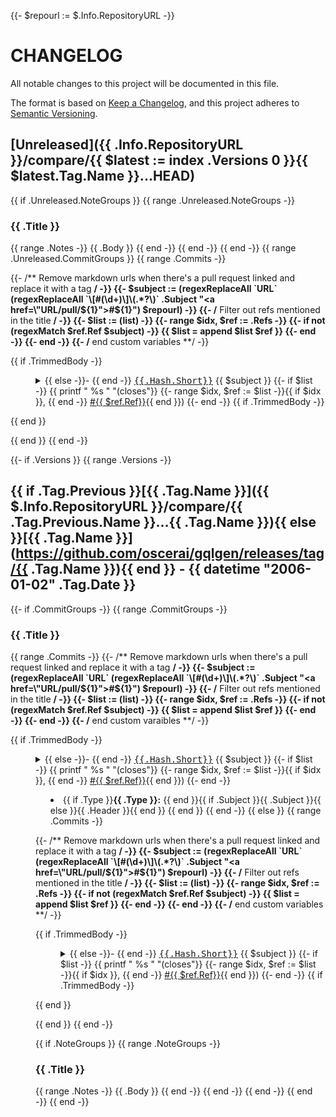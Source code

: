 {{- $repourl := $.Info.RepositoryURL -}}
# CHANGELOG
All notable changes to this project will be documented in this file.

The format is based on [Keep a Changelog](https://keepachangelog.com/en/1.0.0/),
and this project adheres to [Semantic Versioning](https://semver.org/spec/v2.0.0.html).

<a name="unreleased"></a>
## [Unreleased]({{ .Info.RepositoryURL }}/compare/{{ $latest := index .Versions 0 }}{{ $latest.Tag.Name }}...HEAD)

{{ if .Unreleased.NoteGroups }}
{{ range .Unreleased.NoteGroups -}}
### {{ .Title }}
{{ range .Notes -}}
{{ .Body }}
{{ end -}}  <!-- end of Notes -->
{{ end -}} <!-- end of NoteGroups -->
{{ end -}}  <!-- end of if -->
{{ range .Unreleased.CommitGroups }}
{{ range .Commits -}}

{{- /** Remove markdown urls when there's a pull request linked and replace it with a tag **/ -}}
{{- $subject := (regexReplaceAll `URL` (regexReplaceAll `\[#(\d+)\]\(.*?\)` .Subject "<a href=\"URL/pull/${1}\">#${1}</a>") $repourl) -}}
{{- /** Filter out refs mentioned in the title **/ -}}
{{- $list := (list) -}}
{{- range $idx, $ref := .Refs -}}
{{- if not (regexMatch $ref.Ref $subject) -}}
{{ $list = append $list $ref }}
{{- end -}}
{{- end -}}
{{- /** end custom variables **/ -}}

{{ if .TrimmedBody -}}<dl><dd><details><summary>{{ else -}}- {{ end -}}
<a href="{{$repourl}}/commit/{{.Hash.Long}}"><tt>{{.Hash.Short}}</tt></a> {{ $subject }}
{{- if $list -}}
{{ printf " %s " "(closes"}}
{{- range $idx, $ref := $list -}}{{ if $idx }}, {{ end -}}
<a href="{{ $repourl }}/issues/{{ $ref.Ref}}"> #{{ $ref.Ref}}</a>{{ end }})
{{- end -}}
{{ if .TrimmedBody -}}</summary>{{ printf "\n\n%s\n\n" .TrimmedBody }}</details></dd></dl>{{ end }}

{{ end }} <!-- end of Commits -->
{{ end -}} <!-- end of CommitGroups -->

{{- if .Versions }}
{{ range .Versions -}}
<a name="{{ .Tag.Name }}"></a>
## {{ if .Tag.Previous }}[{{ .Tag.Name }}]({{ $.Info.RepositoryURL }}/compare/{{ .Tag.Previous.Name }}...{{ .Tag.Name }}){{ else }}[{{ .Tag.Name }}](https://github.com/oscerai/gqlgen/releases/tag/{{ .Tag.Name }}){{ end }} - {{ datetime "2006-01-02" .Tag.Date }}
{{- if .CommitGroups -}}
{{ range .CommitGroups -}}

### {{ .Title }}
{{ range .Commits -}}
{{- /** Remove markdown urls when there's a pull request linked and replace it with a tag **/ -}}
{{- $subject := (regexReplaceAll `URL` (regexReplaceAll `\[#(\d+)\]\(.*?\)` .Subject "<a href=\"URL/pull/${1}\">#${1}</a>") $repourl) -}}
{{- /** Filter out refs mentioned in the title **/ -}}
{{- $list := (list) -}}
{{- range $idx, $ref := .Refs -}}
{{- if not (regexMatch $ref.Ref $subject) -}}
{{ $list = append $list $ref }}
{{- end -}}
{{- end -}}
{{- /** end custom varaibles **/ -}}

{{ if .TrimmedBody -}}<dl><dd><details><summary>{{ else -}}- {{ end -}}
<a href="{{$repourl}}/commit/{{.Hash.Long}}"><tt>{{.Hash.Short}}</tt></a> {{ $subject }}
{{- if $list -}}
{{ printf " %s " "(closes"}}
{{- range $idx, $ref := $list -}}{{ if $idx }}, {{ end -}}
<a href="{{ $repourl }}/issues/{{ $ref.Ref}}"> #{{ $ref.Ref}}</a>{{ end }})
{{- end -}}

- {{ if .Type }}**{{ .Type }}:** {{ end }}{{ if .Subject }}{{ .Subject }}{{ else }}{{ .Header }}{{ end }}
{{ end }} <!-- end of Commits -->
{{ end -}} <!-- end of CommitGroups -->
{{ else }}
{{ range .Commits -}}

{{- /** Remove markdown urls when there's a pull request linked and replace it with a tag **/ -}}
{{- $subject := (regexReplaceAll `URL` (regexReplaceAll `\[#(\d+)\]\(.*?\)` .Subject "<a href=\"URL/pull/${1}\">#${1}</a>") $repourl) -}}
{{- /** Filter out refs mentioned in the title **/ -}}
{{- $list := (list) -}}
{{- range $idx, $ref := .Refs -}}
{{- if not (regexMatch $ref.Ref $subject) -}}
{{ $list = append $list $ref }}
{{- end -}}
{{- end -}}
{{- /** end custom variables **/ -}}

{{ if .TrimmedBody -}}<dl><dd><details><summary>{{ else -}}- {{ end -}}
<a href="{{$repourl}}/commit/{{.Hash.Long}}"><tt>{{.Hash.Short}}</tt></a> {{ $subject }}
{{- if $list -}}
{{ printf " %s " "(closes"}}
{{- range $idx, $ref := $list -}}{{ if $idx }}, {{ end -}}
<a href="{{ $repourl }}/issues/{{ $ref.Ref}}"> #{{ $ref.Ref}}</a>{{ end }})
{{- end -}}
{{ if .TrimmedBody -}}</summary>{{ printf "\n\n%s\n\n" .TrimmedBody }}</details></dd></dl>{{ end }}

{{ end }} <!-- end of Commits -->
{{ end -}} <!-- end of Else -->

{{ if .NoteGroups }}
{{ range .NoteGroups -}}
### {{ .Title }}
{{ range .Notes -}}
{{ .Body }}
{{ end -}} <!-- end of Notes -->
{{ end -}} <!-- end of NoteGroups -->
{{ end -}} <!-- end of If NoteGroups -->
{{ end -}} <!-- end of Versions -->
{{ end -}} <!-- end of If Versions -->
